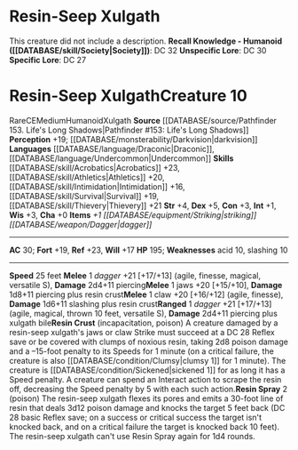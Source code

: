 ﻿---
ac: '30'
alignment: CE
charisma: '+0'
constitution: '+3'
creature_ability:
- Resin Crust
- Resin Spray
dexterity: '+5'
fortitude: '+19'
hp: '195'
id: '2107'
intelligence: '+1'
land_speed: '25'
language:
- '[[DATABASE/language/Draconic|Draconic]]'
- '[[DATABASE/language/Undercommon|Undercommon]]'
level: '10'
max_speed: '25'
name: Resin-Seep Xulgath
perception: '+19'
rarity: Rare
reflex: '+23'
sense:
- '[[DATABASE/monsterability/Darkvision|darkvision]]'
size: Medium
skill:
- '[[DATABASE/skill/Acrobatics|Acrobatics]] +23'
- '[[DATABASE/skill/Athletics|Athletics]] +20'
- '[[DATABASE/skill/Intimidation|Intimidation]] +16'
- '[[DATABASE/skill/Survival|Survival]] +19'
- '[[DATABASE/skill/Thievery|Thievery]] +21'
source: '[[DATABASE/source/Pathfinder 153. Life''s Long Shadows|Pathfinder #153: Life''s
  Long Shadows]]'
speed:
- 25 feet
strength: '+4'
strength_req: '4'
strongest_save:
- Reflex
trait:
- '[[DATABASE/trait/Humanoid|Humanoid]]'
- '[[DATABASE/trait/Rare|Rare]]'
- '[[DATABASE/trait/Xulgath|Xulgath]]'
type: Creature
vision: Darkvision
weakest_save:
- Will
weakness:
- '[[DATABASE/trait/Acid|acid]] 10'
- slashing 10
will: '+17'
wisdom: '+3'

---
# Resin-Seep Xulgath

This creature did not include a description.
**Recall Knowledge - Humanoid ([[DATABASE/skill/Society|Society]])**: DC 32
**Unspecific Lore**: DC 30
**Specific Lore**: DC 27

# Resin-Seep Xulgath<span class="item-type">Creature 10</span>

<span class="trait-rare item-trait">Rare</span><span class="trait-alignment item-trait">CE</span><span class="trait-size item-trait">Medium</span><span class="item-trait">Humanoid</span><span class="item-trait">Xulgath</span>
**Source** [[DATABASE/source/Pathfinder 153. Life's Long Shadows|Pathfinder #153: Life's Long Shadows]]
**Perception** +19; [[DATABASE/monsterability/Darkvision|darkvision]]
**Languages** [[DATABASE/language/Draconic|Draconic]], [[DATABASE/language/Undercommon|Undercommon]]
**Skills** [[DATABASE/skill/Acrobatics|Acrobatics]] +23, [[DATABASE/skill/Athletics|Athletics]] +20, [[DATABASE/skill/Intimidation|Intimidation]] +16, [[DATABASE/skill/Survival|Survival]] +19, [[DATABASE/skill/Thievery|Thievery]] +21
**Str** +4, **Dex** +5, **Con** +3, **Int** +1, **Wis** +3, **Cha** +0
**Items** _+1 [[DATABASE/equipment/Striking|striking]] [[DATABASE/weapon/Dagger|dagger]]_

---
**AC** 30; **Fort** +19, **Ref** +23, **Will** +17
**HP** 195; **Weaknesses** acid 10, slashing 10

---
**Speed** 25 feet
<span class="in-box-ability">**Melee** <span class="action-icon">1</span> _dagger_ +21 [+17/+13] (agile, finesse, magical, versatile S), **Damage** 2d4+11 piercing</span><span class="in-box-ability">**Melee** <span class="action-icon">1</span> jaws +20 [+15/+10], **Damage** 1d8+11 piercing plus resin crust</span><span class="in-box-ability">**Melee** <span class="action-icon">1</span> claw +20 [+16/+12] (agile, finesse), **Damage** 1d6+11 slashing plus resin crust</span><span class="in-box-ability">**Ranged** <span class="action-icon">1</span> _dagger_ +21 [+17/+13] (agile, magical, thrown 10 feet, versatile S), **Damage** 2d4+11 piercing plus xulgath bile</span><span class="in-box-ability">**Resin Crust** (incapacitation, poison) A creature damaged by a resin-seep xulgath's jaws or claw Strike must succeed at a DC 28 Reflex save or be covered with clumps of noxious resin, taking 2d8 poison damage and a –15-foot penalty to its Speeds for 1 minute (on a critical failure, the creature is also [[DATABASE/condition/Clumsy|clumsy 1]] for 1 minute). The creature is [[DATABASE/condition/Sickened|sickened 1]] for as long it has a Speed penalty. A creature can spend an Interact action to scrape the resin off, decreasing the Speed penalty by 5 with each such action.</span><span class="in-box-ability">**Resin Spray** <span class="action-icon">2</span> (poison) The resin-seep xulgath flexes its pores and emits a 30-foot line of resin that deals 3d12 poison damage and knocks the target 5 feet back (DC 28 basic Reflex save; on a success or critical success the target isn't knocked back, and on a critical failure the target is knocked back 10 feet). The resin-seep xulgath can't use Resin Spray again for 1d4 rounds.</span>